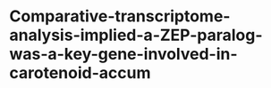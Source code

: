 # Comparative-transcriptome-analysis-implied-a-ZEP-paralog-was-a-key-gene-involved-in-carotenoid-accum
